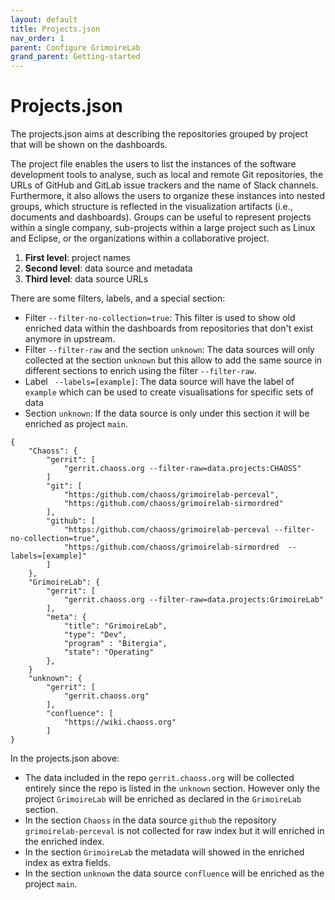 ```yaml
---
layout: default
title: Projects.json
nav_order: 1
parent: Configure GrimoireLab
grand_parent: Getting-started
---
```


# Projects.json

The projects.json aims at describing the repositories grouped by project that will be shown on the dashboards.

The project file enables the users to list the instances of the software development tools to analyse, such as local and remote Git repositories, the URLs of GitHub and GitLab issue trackers and the name of Slack channels. Furthermore, it also allows the users to organize these instances into nested groups, which structure is reflected in the visualization artifacts (i.e., documents and dashboards). Groups can be useful to represent projects within a single company, sub-projects within a large project such as Linux and Eclipse, or the organizations within a collaborative project.

1. **First level**: project names
2. **Second level**: data source and metadata
3. **Third level**: data source URLs

There are some filters, labels, and a special section:

- Filter `--filter-no-collection=true`: This filter is used to show old enriched data within the dashboards from
  repositories that don't exist anymore in upstream.
- Filter `--filter-raw` and the section `unknown`: The data sources will only collected at the section `unknown`
  but this allow to add the same source in different sections to enrich using the filter `--filter-raw`.
- Label ` --labels=[example]`: The data source will have the label of `example` which can be used to create visualisations for specific sets of data
- Section `unknown`: If the data source is only under this section it will be enriched as project `main`.

```
{
    "Chaoss": {
        "gerrit": [
            "gerrit.chaoss.org --filter-raw=data.projects:CHAOSS"
        ]
        "git": [
            "https:/github.com/chaoss/grimoirelab-perceval",
            "https:/github.com/chaoss/grimoirelab-sirmordred"
        ],
        "github": [
            "https:/github.com/chaoss/grimoirelab-perceval --filter-no-collection=true",
            "https:/github.com/chaoss/grimoirelab-sirmordred  --labels=[example]"
        ]
    },
    "GrimoireLab": {
        "gerrit": [
            "gerrit.chaoss.org --filter-raw=data.projects:GrimoireLab"
        ],
        "meta": {
            "title": "GrimoireLab",
            "type": "Dev",
            "program" : "Bitergia",
            "state": "Operating"
        },
    }
    "unknown": {
        "gerrit": [
            "gerrit.chaoss.org"
        ],
        "confluence": [
            "https://wiki.chaoss.org"
        ]
}
```

In the projects.json above:

- The data included in the repo `gerrit.chaoss.org` will be collected entirely since the
  repo is listed in the `unknown` section. However only the project `GrimoireLab` will be enriched as declared in the
  `GrimoireLab` section.
- In the section `Chaoss` in the data source `github` the repository `grimoirelab-perceval` is not collected for
  raw index but it will enriched in the enriched index.
- In the section `GrimoireLab` the metadata will showed in the enriched index as extra fields.
- In the section `unknown` the data source `confluence` will be enriched as the project `main`.
